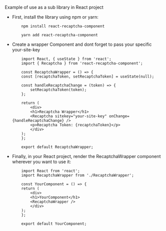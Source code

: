 Example of use as a sub library in React project

- First, install the library using npm or yarn:
    ```
        npm install react-recaptcha-component
    ```
    ```
        yarn add react-recaptcha-component
    ```

- Create a wrapper Component and dont forget to pass your specific your-site-key
    ```
        import React, { useState } from 'react';
        import { Recaptcha } from 'react-recaptcha-component';

        const RecaptchaWrapper = () => {
        const [recaptchaToken, setRecaptchaToken] = useState(null);

        const handleRecaptchaChange = (token) => {
            setRecaptchaToken(token);
        };

        return (
            <div>
            <h1>Recaptcha Wrapper</h1>
            <Recaptcha sitekey="your-site-key" onChange={handleRecaptchaChange} />
            <p>Recaptcha Token: {recaptchaToken}</p>
            </div>
        );
        };

        export default RecaptchaWrapper;
    ```

- Finally, in your React project, render the RecaptchaWrapper component wherever you want to use it:
    ```
        import React from 'react';
        import RecaptchaWrapper from './RecaptchaWrapper';

        const YourComponent = () => {
        return (
            <div>
            <h1>YourComponent</h1>
            <RecaptchaWrapper />
            </div>
        );
        };

        export default YourComponent;
    ```